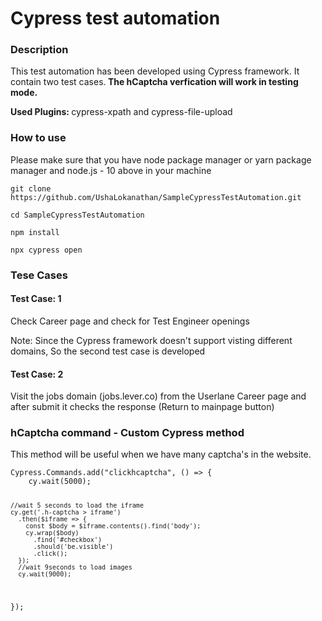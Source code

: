<h1>Cypress test automation</h1>

<h3>Description</h3>
<p>This test automation has been developed using Cypress framework. It contain two test cases.<b> The hCaptcha verfication will work in testing mode. </b></p>
<p><b>Used Plugins: </b>cypress-xpath and cypress-file-upload </p>

<h3>How to use</h3>
<p>Please make sure that you have node package manager or yarn package manager and node.js - 10 above in your machine</p>

<pre><code>git clone https://github.com/UshaLokanathan/SampleCypressTestAutomation.git</code></pre>
<pre><code>cd SampleCypressTestAutomation</code></pre>
<pre><code>npm install</code></pre>
<pre><code>npx cypress open</code></pre>

<h3>Tese Cases </h3>
  <h4> Test Case: 1</h4>  
<p>Check Career page and check for Test Engineer openings</p>
<p>Note: Since the Cypress framework doesn't support visting different domains, So the second test case is developed</p>
 <h4> Test Case: 2</h4>  
<p>Visit the jobs domain (jobs.lever.co) from the Userlane Career page and after submit it checks the response (Return to mainpage button)</p>

 <h3>hCaptcha command - Custom Cypress method</h3>  
<p>This method will be useful when we have many captcha's in the website. </p>
<pre><code>Cypress.Commands.add("clickhcaptcha", () => {
    cy.wait(5000);
    
    //wait 5 seconds to load the iframe
    cy.get('.h-captcha > iframe')
      .then($iframe => {
        const $body = $iframe.contents().find('body');
        cy.wrap($body)
          .find('#checkbox')
          .should('be.visible')
          .click();
      });
      //wait 9seconds to load images
      cy.wait(9000);
  });</code></pre>

